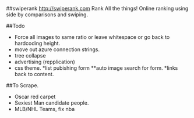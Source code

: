 ##swiperank
http://swiperank.com
Rank All the things!
Online ranking using side by comparisons and swiping.

##Todo

* Force all images to same ratio or leave whitespace or go back to hardcoding height. 
* move out azure connection strings.
* tree collapse 
* advertising (repplication)
* css theme.
*list pubishing form
**auto image search for form.
*links back to content.

##To Scrape.
* Oscar red carpet
* Sexiest Man candidate people. 
* MLB/NHL Teams, fix nba
